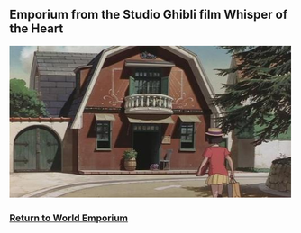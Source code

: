 ## Emporium from the Studio Ghibli film Whisper of the Heart
![Emporium](emporium.jpeg)
### [Return to World Emporium]()
